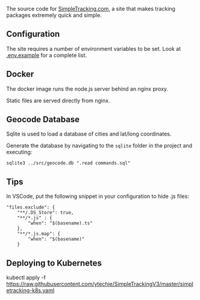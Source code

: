 The source code for [SimpleTracking.com](http://simpletracking.com), a site that makes tracking packages extremely quick and simple.

## Configuration

The site requires a number of environment variables to be set. Look at [.env.example](.env.example) for a complete list.

## Docker

The docker image runs the node.js server behind an nginx proxy.

Static files are served directly from nginx.

## Geocode Database

Sqlite is used to load a database of cities and lat/long coordinates.

Generate the database by navigating to the `sqlite` folder in the project and executing:

    sqlite3 ../src/geocode.db ".read commands.sql"

## Tips

In VSCode, put the following snippet in your configuration to hide .js files:

    "files.exclude": {
        "**/.DS_Store": true,
        "**/*.js" : {
            "when": "$(basename).ts"
        },
        "**/*.js.map": {
            "when": "$(basename)"
        }

## Deploying to Kubernetes

kubectl apply -f https://raw.githubusercontent.com/ytechie/SimpleTrackingV3/master/simpletracking-k8s.yaml
